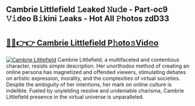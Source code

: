 ## Cambrie Littlefield 𝙻eaked 𝙽u𝚍e - Part-oc9 𝚅𝚒deo B𝚒kini 𝙻eaks - Hot All 𝙿hotos zdD33

# <h2><a href="http://ld1emn.urlbe.top/?page=Cambrie+Littlefield">🔗🔗👉👉 Cambrie Littlefield P𝚑oto𝚜Vid𝚎o</a></h2>

[![Cambrie Littlefield](https://i.imgur.com/eBuTRDB.gif)](http://ld1emn.urlbe.top/?page=Cambrie+Littlefield)
Cambrie Littlefield, a multifaceted and contentious character, resists simple description. Her unorthodox method of creating an online persona has magnetized and offended viewers, stimulating debates on artistic expression, morality, and the complexities of virtual societies. Despite the ambiguity of her intentions, her mark on online culture is indelible. Fueled by unyielding resolve and undeniable charisma, Cambrie Littlefield presence in the virtual universe is unparalleled.
